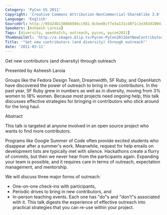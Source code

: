 ```yaml
---
Category: 'PyCon US 2011'
Copyright: 'Creative Commons Attribution-NonCommercial-ShareAlike 3.0'
Language: 'English'
SourceUrl: http://05d2db1380b6504cc981-8cbed8cf7e3a131cd8f1c3e383d10041.r93.cf2.rackcdn.com/pycon-us-2011/415_get-new-contributors-and-diversity-through-outreach.mp4
Speakers: [Asheesh Laroia]
Tags: [diversity, openhatch, outreach, pycon, pycon2011]
ThumbnailUrl: 'http://a.images.blip.tv/Pycon-PyCon2011GetNewContributorsAndDiversityThroughOutreach225.png'
Title: '"Get new contributors (and diversity) through outreach"'
date: '2011-03-11'
---
```

Get new contributors (and diversity) through outreach

Presented by Asheesh Laroia

Groups like the Fedora Design Team, Dreamwidth, SF Ruby, and OpenHatch have
discovered the power of outreach to bring in new contributors. In the past
year, SF Ruby grew in numbers as well as in diversity, moving from 3% women to
18% women. Because most projects need ongoing help, this talk discusses
effective strategies for bringing in contributors who stick around for the
long haul.

Abstract

This talk is targeted at anyone involved in an open source project who wants
to find more contributors.

Programs like Google Summer of Code often provide excited students who
disappear after a summer's work. Meanwhile, request for help emails on
development lists are typically met with silence. Hackathons create a flurry
of commits, but then we never hear from the participants again. Expanding your
team is possible, and it requires care in terms of outreach, expectation
management, and mentorship.

We will discuss three major forms of outreach:

  * One-on-one check-ins with participants, 
  * Periodic drives to bring in new contributors, and 
  * In-person teaching events. 
Each one has "do"s and "don't"s associated with it. This talk digests the
experience of effective outreach into practical strategies that you can re-use
within your project.

